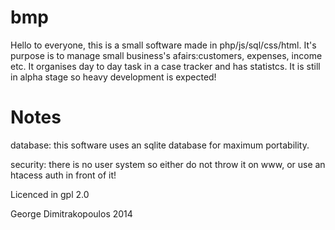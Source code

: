 bmp
===
Hello to everyone, this is a small software made in php/js/sql/css/html.
It's purpose is to manage small business's afairs:customers, expenses, income etc.
It organises day to day task in a case tracker and has statistcs.
It is still in alpha stage so heavy development is expected!


Notes
=====
database: this software uses an sqlite database for maximum portability.

security: there is no user system so either do not throw it on www, or use an htacess auth in front of it!



Licenced in gpl 2.0


George Dimitrakopoulos 2014
